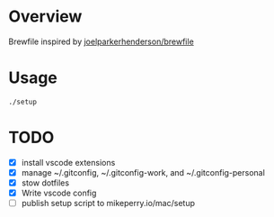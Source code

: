 # Overview

Brewfile inspired by [joelparkerhenderson/brewfile](https://github.com/joelparkerhenderson/brewfile)

# Usage

```
./setup
```

# TODO

- [x] install vscode extensions
- [x] manage ~/.gitconfig, ~/.gitconfig-work, and ~/.gitconfig-personal
- [x] stow dotfiles
- [x] Write vscode config
- [ ] publish setup script to mikeperry.io/mac/setup
